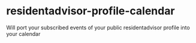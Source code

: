 residentadvisor-profile-calendar
================================

Will port your subscribed events of your public residentadvisor profile into your calendar
